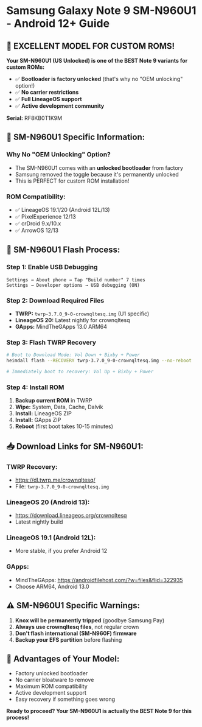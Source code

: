 # Samsung Galaxy Note 9 SM-N960U1 - Android 12+ Guide

## 🎉 **EXCELLENT MODEL FOR CUSTOM ROMS!**

**Your SM-N960U1 (US Unlocked) is one of the BEST Note 9 variants for custom ROMs:**
- ✅ **Bootloader is factory unlocked** (that's why no "OEM unlocking" option!)
- ✅ **No carrier restrictions**
- ✅ **Full LineageOS support**
- ✅ **Active development community**

**Serial:** RF8KB0T1K9M

## 📱 **SM-N960U1 Specific Information:**

### **Why No "OEM Unlocking" Option?**
- The SM-N960U1 comes with an **unlocked bootloader** from factory
- Samsung removed the toggle because it's permanently unlocked
- This is PERFECT for custom ROM installation!

### **ROM Compatibility:**
- ✅ LineageOS 19.1/20 (Android 12L/13)
- ✅ PixelExperience 12/13
- ✅ crDroid 9.x/10.x
- ✅ ArrowOS 12/13

## 🔧 **SM-N960U1 Flash Process:**

### **Step 1: Enable USB Debugging**
```
Settings → About phone → Tap "Build number" 7 times
Settings → Developer options → USB debugging (ON)
```

### **Step 2: Download Required Files**
- **TWRP:** `twrp-3.7.0_9-0-crownqltesq.img` (U1 specific)
- **LineageOS 20:** Latest nightly for crownqltesq
- **GApps:** MindTheGApps 13.0 ARM64

### **Step 3: Flash TWRP Recovery**
```bash
# Boot to Download Mode: Vol Down + Bixby + Power
heimdall flash --RECOVERY twrp-3.7.0_9-0-crownqltesq.img --no-reboot

# Immediately boot to recovery: Vol Up + Bixby + Power
```

### **Step 4: Install ROM**
1. **Backup current ROM** in TWRP
2. **Wipe:** System, Data, Cache, Dalvik
3. **Install:** LineageOS ZIP
4. **Install:** GApps ZIP
5. **Reboot** (first boot takes 10-15 minutes)

## 📥 **Download Links for SM-N960U1:**

### **TWRP Recovery:**
- https://dl.twrp.me/crownqltesq/
- File: `twrp-3.7.0_9-0-crownqltesq.img`

### **LineageOS 20 (Android 13):**
- https://download.lineageos.org/crownqltesq
- Latest nightly build

### **LineageOS 19.1 (Android 12L):**
- More stable, if you prefer Android 12

### **GApps:**
- MindTheGApps: https://androidfilehost.com/?w=files&flid=322935
- Choose ARM64, Android 13.0

## ⚠️ **SM-N960U1 Specific Warnings:**

1. **Knox will be permanently tripped** (goodbye Samsung Pay)
2. **Always use crownqltesq files**, not regular crown
3. **Don't flash international (SM-N960F) firmware**
4. **Backup your EFS partition** before flashing

## 🚀 **Advantages of Your Model:**
- Factory unlocked bootloader
- No carrier bloatware to remove
- Maximum ROM compatibility
- Active development support
- Easy recovery if something goes wrong

**Ready to proceed? Your SM-N960U1 is actually the BEST Note 9 for this process!**
